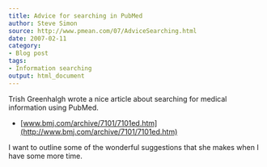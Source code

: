 ```yaml
---
title: Advice for searching in PubMed
author: Steve Simon
source: http://www.pmean.com/07/AdviceSearching.html
date: 2007-02-11
category:
- Blog post
tags:
- Information searching
output: html_document
---
```

Trish Greenhalgh wrote a nice article about searching for medical
information using PubMed.

-   [www.bmj.com/archive/7101/7101ed.htm](http://www.bmj.com/archive/7101/7101ed.htm)

I want to outline some of the wonderful suggestions that she makes when
I have some more time.
